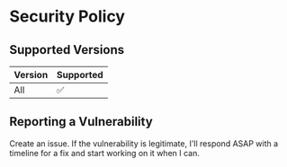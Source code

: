 # Security Policy

## Supported Versions

| Version | Supported          |
| ------- | ------------------ |
| All     | :white_check_mark: |

## Reporting a Vulnerability

Create an issue. If the vulnerability is legitimate, I'll respond ASAP with a timeline for a fix and start working on it when I can.
